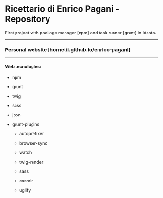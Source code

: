 # Ricettario di Enrico Pagani - Repository

First project with package manager [npm] and task runner [grunt] in Ideato.

---
### Personal website [hornetti.github.io/enrico-pagani]
---

#### Web tecnologies: 
* npm
* grunt
* twig
* sass
* json

* grunt-plugins
	
	* autoprefixer
	
	* browser-sync
	
	* watch
	
	* twig-render
	
	* sass
	
	* cssmin
	
	* uglify

[hornetti.github.io]: https://hornetti.github.io/enrico-pagani/build/